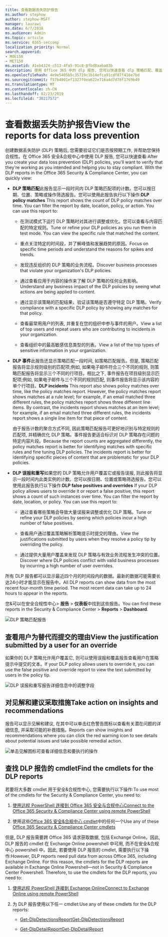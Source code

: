 ```yaml
---
title: 查看数据丢失防护报告
ms.author: stephow
author: stephow-MSFT
manager: laurawi
ms.date: 6/7/2018
ms.audience: Admin
ms.topic: article
ms.service: O365-seccomp
localization_priority: Normal
search.appverid:
- MOE150
- MET150
ms.assetid: 41eb4324-c513-4fa5-91c8-8fbd8aaba83b
description: 使用 Office 365 中的 dlp 报告, 您可以快速查看 dlp 策略匹配、覆盖或误报的数量;查看它们是按时间趋势上升还是下降;以不同的方式筛选报表;并在图表上的某一行上选择一个点, 以查看其他详细信息。
ms.openlocfilehash: 4e9e5405b5c35719c1b14efca91cdf87f416e7bd
ms.sourcegitcommit: f57b4001ef1327f0ea622e716a4d7d78f1769b49
ms.translationtype: MT
ms.contentlocale: zh-CN
ms.lasthandoff: 02/23/2019
ms.locfileid: "30217572"
---
```

# <a name="view-the-reports-for-data-loss-prevention"></a><span data-ttu-id="7c2d6-103">查看数据丢失防护报告</span><span class="sxs-lookup"><span data-stu-id="7c2d6-103">View the reports for data loss prevention</span></span>

<span data-ttu-id="7c2d6-p101">创建数据丢失防护 (DLP) 策略后, 您需要验证它们是否按预期工作, 并帮助您保持合规性。在 Office 365 安全&amp;合规中心中使用 DLP 报告, 您可以快速查看:</span><span class="sxs-lookup"><span data-stu-id="7c2d6-p101">After you create your data loss prevention (DLP) policies, you'll want to verify that they're working as you intended and helping you to stay compliant. With the DLP reports in the Office 365 Security &amp; Compliance Center, you can quickly view:</span></span>
  
- <span data-ttu-id="7c2d6-p102">**DLP 策略匹配**此报告显示一段时间内 DLP 策略匹配项的计数。您可以按日期、位置、策略或操作筛选报告。您可以使用此报告执行以下操作:</span><span class="sxs-lookup"><span data-stu-id="7c2d6-p102">**DLP policy matches** This report shows the count of DLP policy matches over time. You can filter the report by date, location, policy, or action. You can use this report to:</span></span> 
    
  - <span data-ttu-id="7c2d6-p103">在测试模式下运行 DLP 策略时对其进行调整或优化。您可以查看与内容匹配的特定规则。</span><span class="sxs-lookup"><span data-stu-id="7c2d6-p103">Tune or refine your DLP policies as you run them in test mode. You can view the specific rule that matched the content.</span></span>
    
  - <span data-ttu-id="7c2d6-111">重点关注特定的时间段，并了解峰值和发展趋势的原因。</span><span class="sxs-lookup"><span data-stu-id="7c2d6-111">Focus on specific time periods and understand the reasons for spikes and trends.</span></span>
    
  - <span data-ttu-id="7c2d6-112">发现违反组织的 DLP 策略的业务流程。</span><span class="sxs-lookup"><span data-stu-id="7c2d6-112">Discover business processes that violate your organization's DLP policies.</span></span>
    
  - <span data-ttu-id="7c2d6-113">通过查看应用于内容的操作来了解 DLP 策略的任何业务影响。</span><span class="sxs-lookup"><span data-stu-id="7c2d6-113">Understand any business impact of the DLP policies by seeing what actions are being applied to content.</span></span>
    
  - <span data-ttu-id="7c2d6-114">通过显示该策略的匹配结果，验证该策略是否遵守特定 DLP 策略。</span><span class="sxs-lookup"><span data-stu-id="7c2d6-114">Verify compliance with a specific DLP policy by showing any matches for that policy.</span></span>
    
  - <span data-ttu-id="7c2d6-115">查看最常用用户的列表, 并重复在您的组织中参与事件的用户。</span><span class="sxs-lookup"><span data-stu-id="7c2d6-115">View a list of top users and repeat users who are contributing to incidents in your organization.</span></span>
    
  - <span data-ttu-id="7c2d6-116">查看组织中的最高敏感信息类型的列表。</span><span class="sxs-lookup"><span data-stu-id="7c2d6-116">View a list of the top types of sensitive information in your organization.</span></span>
    
- <span data-ttu-id="7c2d6-p104">**DLP 事件**此报告还显示策略匹配一段时间, 如策略匹配报告。但是, 策略匹配报告将显示规则级别的匹配项;例如, 如果电子邮件符合三个不同的规则, 则策略匹配报告将显示三个不同的行项目。相比之下, 事件报告在项目级别显示匹配项;例如, 如果电子邮件与三个不同的规则匹配, 则事件报告将显示该内容的单个行项目。</span><span class="sxs-lookup"><span data-stu-id="7c2d6-p104">**DLP incidents** This report also shows policy matches over time, like the policy matches report. However, the policy matches report shows matches at a rule level; for example, if an email matched three different rules, the policy matches report shows three different line items. By contrast, the incidents report shows matches at an item level; for example, if an email matched three different rules, the incidents report shows a single line item for that piece of content.</span></span> 
    
  <span data-ttu-id="7c2d6-p105">由于报告计数的聚合方式不同, 因此策略匹配报告可更好地识别与特定规则的匹配项, 并精确优化 DLP 策略。事件报告更适合标识对 DLP 策略存在问题的特定内容片段。</span><span class="sxs-lookup"><span data-stu-id="7c2d6-p105">Because the report counts are aggregated differently, the policy matches report is better for identifying matches with specific rules and fine tuning DLP policies. The incidents report is better for identifying specific pieces of content that are problematic for your DLP policies.</span></span>
    
- <span data-ttu-id="7c2d6-p106">**DLP 误报和重写**如果您的 DLP 策略允许用户覆盖它或报告误报, 则此报告将显示一段时间内此类实例的计数。您可以按日期、位置或策略筛选报告。您可以使用此报告执行以下操作:</span><span class="sxs-lookup"><span data-stu-id="7c2d6-p106">**DLP false positives and overrides** If your DLP policy allows users to override it or report a false positive, this report shows a count of such instances over time. You can filter the report by date, location, or policy. You can use this report to:</span></span> 
    
  - <span data-ttu-id="7c2d6-125">通过查看哪些策略会导致大量误报来调整或优化 DLP 策略。</span><span class="sxs-lookup"><span data-stu-id="7c2d6-125">Tune or refine your DLP policies by seeing which policies incur a high number of false positives.</span></span>
    
  - <span data-ttu-id="7c2d6-126">查看用户通过覆盖策略解析策略提示时提交的理由。</span><span class="sxs-lookup"><span data-stu-id="7c2d6-126">View the justifications submitted by users when they resolve a policy tip by overriding the policy.</span></span>
    
  - <span data-ttu-id="7c2d6-127">通过提供大量用户覆盖来发现 DLP 策略与有效业务流程发生冲突的位置。</span><span class="sxs-lookup"><span data-stu-id="7c2d6-127">Discover where DLP policies conflict with valid business processes by incurring a high number of user overrides.</span></span>
    
<span data-ttu-id="7c2d6-p107">所有 DLP 报告都可以显示最近四个月的时间段内的数据。最新的数据可能需要长达24小时才能显示在报告中。</span><span class="sxs-lookup"><span data-stu-id="7c2d6-p107">All DLP reports can show data from the most recent four-month time period. The most recent data can take up to 24 hours to appear in the reports.</span></span>
  
<span data-ttu-id="7c2d6-130">您&amp;可以在安全合规性中心\> **报告** \> **仪表板**中找到这些报告。</span><span class="sxs-lookup"><span data-stu-id="7c2d6-130">You can find these reports in the Security &amp; Compliance Center \> **Reports** \> **Dashboard**.</span></span>
  
![DLP 策略匹配报告](media/117d20c9-d379-403f-ad68-1f5cd6c4e5cf.png)
  
## <a name="view-the-justification-submitted-by-a-user-for-an-override"></a><span data-ttu-id="7c2d6-132">查看用户为替代而提交的理由</span><span class="sxs-lookup"><span data-stu-id="7c2d6-132">View the justification submitted by a user for an override</span></span>

<span data-ttu-id="7c2d6-133">如果你的 DLP 策略允许用户覆盖它, 则可以使用误报和覆盖报告查看用户在策略提示中提交的文本。</span><span class="sxs-lookup"><span data-stu-id="7c2d6-133">If your DLP policy allows users to override it, you can use the false positive and override report to view the text submitted by users in the policy tip.</span></span>
  
![DLP 误报和重写报告详细信息中的调整字段](media/e11e3126-026d-4e77-a16d-74a0686d1fa3.png)
  
## <a name="take-action-on-insights-and-recommendations"></a><span data-ttu-id="7c2d6-135">对见解和建议采取措施</span><span class="sxs-lookup"><span data-stu-id="7c2d6-135">Take action on insights and recommendations</span></span>

<span data-ttu-id="7c2d6-136">报告可以显示见解和建议, 在其中可以单击红色警告图标以查看有关潜在问题的详细信息, 并采取可能的补救措施。</span><span class="sxs-lookup"><span data-stu-id="7c2d6-136">Reports can show insights and recommendations where you can click the red warning icon to see details about potential issues and take possible remedial action.</span></span>
  
![单击见解图标可查看详细信息和要执行的操作](media/51782036-7299-4960-8175-75c2b1637159.png)
  
## <a name="find-the-cmdlets-for-the-dlp-reports"></a><span data-ttu-id="7c2d6-138">查找 DLP 报告的 cmdlet</span><span class="sxs-lookup"><span data-stu-id="7c2d6-138">Find the cmdlets for the DLP reports</span></span>

<span data-ttu-id="7c2d6-139">若要将大多数 cmdlet 用于安全&amp;合规性中心, 您需要执行以下操作:</span><span class="sxs-lookup"><span data-stu-id="7c2d6-139">To use most of the cmdlets for the Security &amp; Compliance Center, you need to:</span></span>
  
1. [<span data-ttu-id="7c2d6-140">使用远程 PowerShell 连接到 Office 365 安全与合规中心</span><span class="sxs-lookup"><span data-stu-id="7c2d6-140">Connect to the Office 365 Security &amp; Compliance Center using remote PowerShell</span></span>](http://go.microsoft.com/fwlink/?LinkID=799771&amp;clcid=0x409)
    
2. <span data-ttu-id="7c2d6-141">使用这些[Office 365 安全&amp;合规中心 cmdlet](http://go.microsoft.com/fwlink/?LinkID=799772&amp;clcid=0x409)中的任何一个</span><span class="sxs-lookup"><span data-stu-id="7c2d6-141">Use any of these [Office 365 Security &amp; Compliance Center cmdlets](http://go.microsoft.com/fwlink/?LinkID=799772&amp;clcid=0x409)</span></span>
    
<span data-ttu-id="7c2d6-p108">但是, DLP 报告需要跨 Office 365 请求获取数据, 包括 Exchange Online。因此, DLP 报告的 cmdlet 在 Exchange Online powershell 中可用, 而不在安全&amp;合规中心 powershell 中。因此, 若要使用 DLP 报告的 cmdlet, 需要执行以下操作:</span><span class="sxs-lookup"><span data-stu-id="7c2d6-p108">However, DLP reports need pull data from across Office 365, including Exchange Online. For this reason, the cmdlets for the DLP reports are available in Exchange Online Powershell—not in Security &amp; Compliance Center Powershell. Therefore, to use the cmdlets for the DLP reports, you need to:</span></span>
  
1. [<span data-ttu-id="7c2d6-145">使用远程 PowerShell 连接到 Exchange Online</span><span class="sxs-lookup"><span data-stu-id="7c2d6-145">Connect to Exchange Online using remote PowerShell</span></span>](http://go.microsoft.com/fwlink/?LinkID=799773&amp;clcid=0x409)
    
2. <span data-ttu-id="7c2d6-146">为 DLP 报告使用以下任一 cmdlet:</span><span class="sxs-lookup"><span data-stu-id="7c2d6-146">Use any of these cmdlets for the DLP reports:</span></span>
    
      - [<span data-ttu-id="7c2d6-147">Get-DlpDetectionsReport</span><span class="sxs-lookup"><span data-stu-id="7c2d6-147">Get-DlpDetectionsReport</span></span>](http://go.microsoft.com/fwlink/?LinkID=799774&amp;clcid=0x409)
    
      - [<span data-ttu-id="7c2d6-148">Get-DlpDetailReport</span><span class="sxs-lookup"><span data-stu-id="7c2d6-148">Get-DlpDetailReport</span></span>](http://go.microsoft.com/fwlink/?LinkID=799775&amp;clcid=0x409)
    

